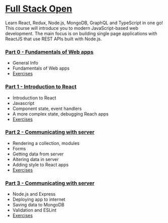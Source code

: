 # [Full Stack Open](https://fullstackopen.com/en/)

Learn React, Redux, Node.js, MongoDB, GraphQL and TypeScript in one go! This course will introduce you to modern JavaScript-based web development. The main focus is on building single page applications with ReactJS that use REST APIs built with Node.js.

### [Part 0 - Fundamentals of Web apps](https://fullstackopen.com/en/part0)
- General Info
- Fundamentals of Web apps
- [Exercises](Part0/README.md)

### [Part 1 - Introduction to React](https://fullstackopen.com/en/part1)
- Introduction to React
- Javascript
- Component state, event handlers
- A more complex state, debugging Reach apps
- [Exercises](Part1/README.md)

### [Part 2 - Communicating with server](https://fullstackopen.com/en/part2)
- Rendering a collection, modules
- Forms
- Getting data from server
- Altering data in server
- Adding style to React apps
- [Exercises](Part2/README.md)

### [Part 3 - Communicating with server](https://fullstackopen.com/en/part3)
- Node.js and Express
- Deploying app to internet
- Saving data to MongoDB
- Validation and ESLint
- [Exercises](Part3/README.md)
